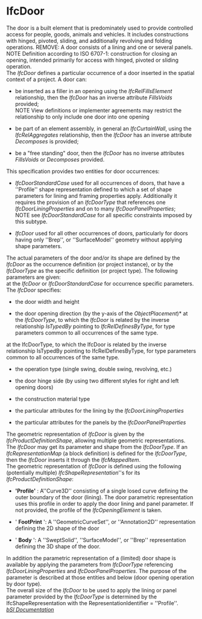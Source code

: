 IfcDoor
=======
The door is a built element that is predominately used to provide controlled
access for people, goods, animals and vehicles. It includes constructions with
hinged, pivoted, sliding, and additionally revolving and folding operations.
REMOVE: A door consists of a lining and one or several panels.  
NOTE Definition according to ISO 6707-1: construction for closing an opening,
intended primarily for access with hinged, pivoted or sliding operation.  
The _IfcDoor_ defines a particular occurrence of a door inserted in the
spatial context of a project. A door can:  

  

  * be inserted as a filler in an opening using the _IfcRelFillsElement_ relationship, then the _IfcDoor_ has an inverse attribute _FillsVoids_ provided;  
NOTE View definitions or implementer agreements may restrict the relationship
to only include one door into one opening

  

  

  

  * be part of an element assembly, in general an _IfcCurtainWall_, using the _IfcRelAggregates_ relationship, then the _IfcDoor_ has an inverse attribute _Decomposes_ is provided;
  

  

  

  * be a "free standing" door, then the _IfcDoor_ has no inverse attributes _FillsVoids_ or _Decomposes_ provided.
  

  
This specification provides two entities for door occurrences:  

  

  * _IfcDoorStandardCase_ used for all occurrences of doors, that have a ''Profile'' shape representation defined to which a set of shape parameters for lining and framing properties apply. Additionally it requires the provision of an _IfcDoorType_ that references one _IfcDoorLiningProperties_ and on to many _IfcDoorPanelProperties_;  
NOTE see _IfcDoorStandardCase_ for all specific constraints imposed by this
subtype.

  

  

  

  * _IfcDoor_ used for all other occurrences of doors, particularly for doors having only ''Brep'', or ''SurfaceModel'' geometry without applying shape parameters.
  

  
The actual parameters of the door and/or its shape are defined by the
_IfcDoor_ as the occurrence definition (or project instance), or by the
_IfcDoorType_ as the specific definition (or project type). The following
parameters are given:  
at the _IfcDoor_ or _IfcDoorStandardCase_ for occurrence specific parameters.
The _IfcDoor_ specifies:  

  

  * the door width and height
  

  * the door opening direction (by the y-axis of the _ObjectPlacement_)* at the _IfcDoorType_, to which the _IfcDoor_ is related by the inverse relationship _IsTypedBy_ pointing to _IfcRelDefinesByType_, for type parameters common to all occurrences of the same type.
  

  
at the IfcDoorType, to which the IfcDoor is related by the inverse
relationship IsTypedBy pointing to IfcRelDefinesByType, for type parameters
common to all occurrences of the same type.  

  

  * the operation type (single swing, double swing, revolving, etc.)
  

  * the door hinge side (by using two different styles for right and left opening doors)
  

  * the construction material type
  

  * the particular attributes for the lining by the _IfcDoorLiningProperties_
  

  * the particular attributes for the panels by the _IfcDoorPanelProperties_
  

  
The geometric representation of _IfcDoor_ is given by the
_IfcProductDefinitionShape_, allowing multiple geometric representations. The
_IfcDoor_ may get its parameter and shape from the _IfcDoorType_. If an
_IfcRepresentationMap_ (a block definition) is defined for the _IfcDoorType_,
then the _IfcDoor_ inserts it through the _IfcMappedItem_.  
The geometric representation of _IfcDoor_ is defined using the following
(potentially multiple) _IfcShapeRepresentation_''s for its
_IfcProductDefinitionShape_:  

  

  * **'Profile'** : A''Curve3D'' consisting of a single losed curve defining the outer boundary of the door (lining). The door parametric representation uses this profile in order to apply the door lining and panel parameter. If not provided, the profile of the _IfcOpeningElement_ is taken.
  

  

  

  * ' **FootPrint** ': A ''GeometricCurveSet'', or ''Annotation2D'' representation defining the 2D shape of the door
  

  

  

  * ' **Body** ': A ''SweptSolid'', ''SurfaceModel'', or ''Brep'' representation defining the 3D shape of the door.
  

  
In addition the parametric representation of a (limited) door shape is
available by applying the parameters from _IfcDoorType_ referencing
_IfcDoorLiningProperties_ and _IfcDoorPanelProperties_. The purpose of the
parameter is described at those entities and below (door opening operation by
door type).  
The overall size of the _IfcDoor_ to be used to apply the lining or panel
parameter provided by the _IfcDoorType_ is determined by the
IfcShapeRepresentation with the RepresentationIdentifier = ''Profile''.  
[ _bSI
Documentation_](https://standards.buildingsmart.org/IFC/DEV/IFC4_2/FINAL/HTML/schema/ifcsharedbldgelements/lexical/ifcdoor.htm)


